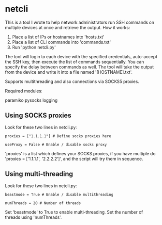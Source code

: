 # netcli
This is a tool I wrote to help network administrators run SSH commands on multiple devices at once and retrieve the output. How it works:

1. Place a list of IPs or hostnames into 'hosts.txt'
2. Place a list of CLI commands into 'commands.txt'
3. Run 'python netcli.py'

The tool will login to each device with the specified credentials, auto-accept the SSH key, then execute the list of commands sequentially. You can specify the delay between commands as well. The tool will take the output from the device and write it into a file named '[HOSTNAME].txt'.

Supports multithreading and also connections via SOCKS5 proxies.

Required modules:

paramiko
pysocks
logging

## Using SOCKS proxies

Look for these two lines in netcli.py:

`proxies = ["1.1.1.1"] # Define socks proxies here`

`useProxy = False # Enable / disable socks proxy`

'proxies' is a list which defines your SOCKS proxies, if you have multiple do 'proxies = ['1.1.1.1', '2.2.2.2']', and the script will try them in sequence.

## Using multi-threading

Look for these two lines in netcli.py:

`beastmode = True # Enable / disable multithreading`

`numThreads = 20 # Number of threads`

Set 'beastmode' to True to enable multi-threading. Set the number of threads using 'numThreads'.






